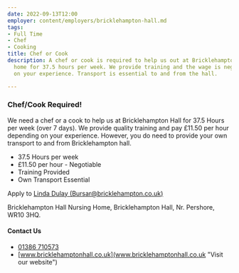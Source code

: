 ```yaml
---
date: 2022-09-13T12:00
employer: content/employers/bricklehampton-hall.md
tags:
- Full Time
- Chef
- Cooking
title: Chef or Cook
description: A chef or cook is required to help us out at Bricklehampton hall nursing
  home for 37.5 hours per week. We provide training and the wage is negotiable depending
  on your experience. Transport is essential to and from the hall.

---
```

### Chef/Cook Required!

We need a chef or a cook to help us at Bricklehampton Hall for 37.5 Hours per week (over 7 days). We provide quality training and pay £11.50 per hour depending on your experience. However, you do need to provide your own transport to and from Bricklehampton hall.

* 37.5 Hours per week
* £11.50 per hour - Negotiable
* Training Provided
* Own Transport Essential

Apply to [Linda Dulay (Bursar@bricklehampton.co.uk)](mailto:Bursar@bricklehampton.co.uk "Apply Now")

Bricklehampton Hall Nursing Home, Bricklehampton Hall, Nr. Pershore, WR10 3HQ.

#### Contact Us

* [01386 710573](tel:01386710573 "Phone Us")
* [www.bricklehamptonhall.co.uk](www.bricklehamptonhall.co.uk "Visit our website")